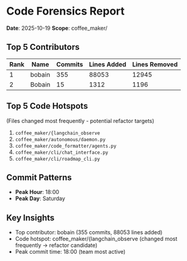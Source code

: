 # Code Forensics Report

**Date**: 2025-10-19
**Scope**: coffee_maker/

## Top 5 Contributors

| Rank | Name | Commits | Lines Added | Lines Removed |
|------|------|---------|-------------|---------------|
| 1 | bobain | 355 | 88053 | 12945 |
| 2 | Bobain | 15 | 1312 | 1196 |


## Top 5 Code Hotspots

(Files changed most frequently - potential refactor targets)

1. `coffee_maker/{langchain_observe`
2. `coffee_maker/autonomous/daemon.py`
3. `coffee_maker/code_formatter/agents.py`
4. `coffee_maker/cli/chat_interface.py`
5. `coffee_maker/cli/roadmap_cli.py`


## Commit Patterns

- **Peak Hour**: 18:00
- **Peak Day**: Saturday

## Key Insights

- Top contributor: bobain (355 commits, 88053 lines added)
- Code hotspot: coffee_maker/{langchain_observe (changed most frequently → refactor candidate)
- Peak commit time: 18:00 (team most active)
